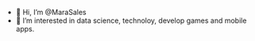 - 👋 Hi, I’m @MaraSales
- 👀 I’m interested in data science, technoloy, develop games and mobile apps. 

